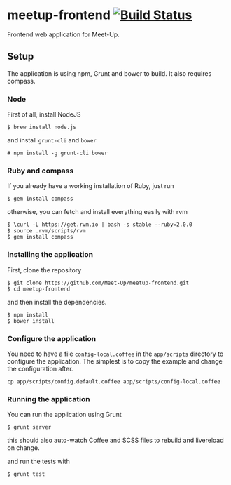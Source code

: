 # meetup-frontend [![Build Status][travis-image]][travis-link]

Frontend web application for Meet-Up.

[travis-image]: https://travis-ci.org/Meet-Up/meetup-frontend.png?branch=master
[travis-link]: https://travis-ci.org/Meet-Up/meetup-frontend

## Setup

The application is using npm, Grunt and bower to build. It also requires compass.

### Node

First of all, install NodeJS

```
$ brew install node.js
```

and install `grunt-cli` and `bower`

```
# npm install -g grunt-cli bower
```

### Ruby and compass

If you already have a working installation of Ruby, just run

```
$ gem install compass
```

otherwise, you can fetch and install everything easily with rvm

```
$ \curl -L https://get.rvm.io | bash -s stable --ruby=2.0.0
$ source .rvm/scripts/rvm
$ gem install compass
 ```

### Installing the application

First, clone the repository

```
$ git clone https://github.com/Meet-Up/meetup-frontend.git
$ cd meetup-frontend
```

and then install the dependencies.

```
$ npm install
$ bower install
```

### Configure the application

You need to have a file `config-local.coffee` in the `app/scripts` directory to configure the application. 
The simplest is to copy the example and change the configuration after.

```
cp app/scripts/config.default.coffee app/scripts/config-local.coffee
```

### Running the application

You can run the application using Grunt

```
$ grunt server
```

this should also auto-watch Coffee and SCSS files to rebuild and livereload on change.

and run the tests with

```
$ grunt test
```
